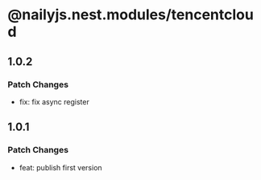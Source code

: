 # @nailyjs.nest.modules/tencentcloud

## 1.0.2

### Patch Changes

- fix: fix async register

## 1.0.1

### Patch Changes

- feat: publish first version
